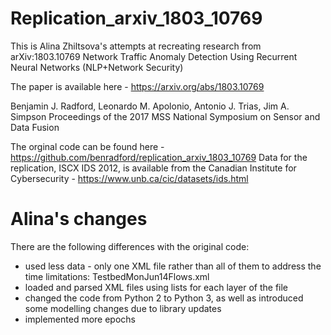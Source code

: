 # Replication_arxiv_1803_10769
This is Alina Zhiltsova's attempts at recreating research from arXiv:1803.10769 Network Traffic Anomaly Detection Using Recurrent Neural Networks (NLP+Network Security)


The paper is available here - https://arxiv.org/abs/1803.10769

Benjamin J. Radford, Leonardo M. Apolonio, Antonio J. Trias, Jim A. Simpson
Proceedings of the 2017 MSS National Symposium on Sensor and Data Fusion

The orginal code can be found here - https://github.com/benradford/replication_arxiv_1803_10769
Data for the replication, ISCX IDS 2012, is available from the Canadian Institute for Cybersecurity - https://www.unb.ca/cic/datasets/ids.html


# Alina's changes
There are the following differences with the original code: 
- used less data - only one XML file rather than all of them to address the time limitations: TestbedMonJun14Flows.xml 
- loaded and parsed XML files using lists for each layer of the file
- changed the code from Python 2 to Python 3, as well as introduced some modelling changes due to library updates
- implemented more epochs
